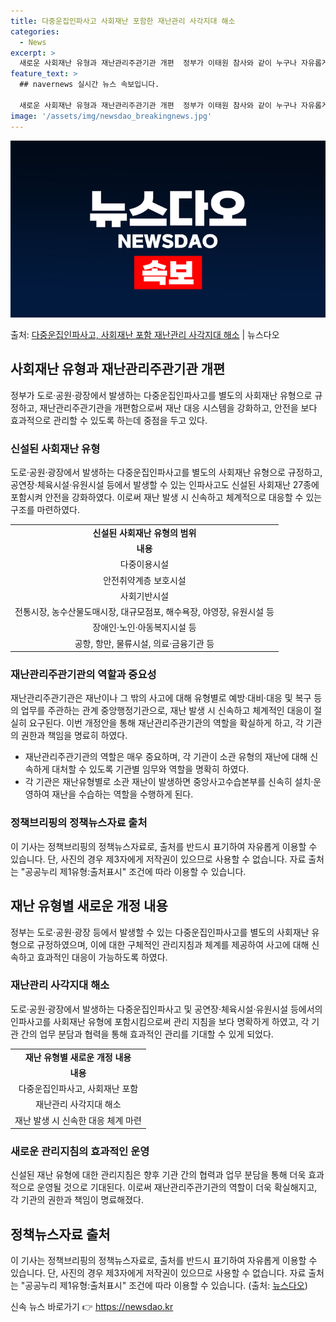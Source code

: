 ```yaml
---
title: 다중운집인파사고 사회재난 포함한 재난관리 사각지대 해소
categories:
  - News
excerpt: >
  새로운 사회재난 유형과 재난관리주관기관 개편  정부가 이태원 참사와 같이 누구나 자유롭게 모이거나 통행하는 …
feature_text: >
  ## navernews 실시간 뉴스 속보입니다.

  새로운 사회재난 유형과 재난관리주관기관 개편  정부가 이태원 참사와 같이 누구나 자유롭게 모이거나 통행하는 …
image: '/assets/img/newsdao_breakingnews.jpg'
---
```


![뉴스다오 속보](/assets/img/newsdao_breakingnews.jpg)

<p>출처: <a href="https://newsdao.kr/4689" rel="dofollow">다중운집인파사고, 사회재난 포함 재난관리 사각지대 해소</a> | 뉴스다오</p>

<h2 data-ke-size="size26">사회재난 유형과 재난관리주관기관 개편</h2>
<p data-ke-size="size16">정부가 도로·공원·광장에서 발생하는 다중운집인파사고를 별도의 사회재난 유형으로 규정하고, 재난관리주관기관을 개편함으로써 재난 대응 시스템을 강화하고, 안전을 보다 효과적으로 관리할 수 있도록 하는데 중점을 두고 있다.</p>

<h3>신설된 사회재난 유형</h3>
<p data-ke-size="size16">도로·공원·광장에서 발생하는 다중운집인파사고를 별도의 사회재난 유형으로 규정하고, 공연장·체육시설·유원시설 등에서 발생할 수 있는 인파사고도 신설된 사회재난 27종에 포함시켜 안전을 강화하였다. 이로써 재난 발생 시 신속하고 체계적으로 대응할 수 있는 구조를 마련하였다.</p>

<table>
  <tr>
    <td style="text-align: center; height: 17px;"><b>신설된 사회재난 유형의 범위</b></td>
  </tr>
  <tr>
    <td style="text-align: center; height: 17px;"><b>내용</b></td>
  </tr>
  <tr>
    <td style="text-align: center; height: 17px;">다중이용시설</td>
  </tr>
  <tr>
    <td style="text-align: center; height: 17px;">안전취약계층 보호시설</td>
  </tr>
  <tr>
    <td style="text-align: center; height: 17px;">사회기반시설</td>
  </tr>
  <tr>
    <td style="text-align: center; height: 17px;">전통시장, 농수산물도매시장, 대규모점포, 해수욕장, 야영장, 유원시설 등</td>
  </tr>
  <tr>
    <td style="text-align: center; height: 17px;">장애인·노인·아동복지시설 등</td>
  </tr>
  <tr>
    <td style="text-align: center; height: 17px;">공항, 항만, 물류시설, 의료·금융기관 등</td>
  </tr>
</table>

<h3>재난관리주관기관의 역할과 중요성</h3>
<p data-ke-size="size16">재난관리주관기관은 재난이나 그 밖의 사고에 대해 유형별로 예방·대비·대응 및 복구 등의 업무를 주관하는 관계 중앙행정기관으로, 재난 발생 시 신속하고 체계적인 대응이 절실히 요구된다. 이번 개정안을 통해 재난관리주관기관의 역할을 확실하게 하고, 각 기관의 권한과 책임을 명료히 하였다.</p>

<ul>
  <li>재난관리주관기관의 역할은 매우 중요하며, 각 기관이 소관 유형의 재난에 대해 신속하게 대처할 수 있도록 기관별 임무와 역할을 명확히 하였다.</li>
  <li>각 기관은 재난유형별로 소관 재난이 발생하면 중앙사고수습본부를 신속히 설치·운영하여 재난을 수습하는 역할을 수행하게 된다.</li>
</ul>

<h3>정책브리핑의 정책뉴스자료 출처</h3>
<p data-ke-size="size16">이 기사는 정책브리핑의 정책뉴스자료로, 출처를 반드시 표기하여 자유롭게 이용할 수 있습니다. 단, 사진의 경우 제3자에게 저작권이 있으므로 사용할 수 없습니다. 자료 출처는 "공공누리 제1유형:출처표시" 조건에 따라 이용할 수 있습니다.</p>
<h2 data-ke-size="size26">재난 유형별 새로운 개정 내용</h2>
<p data-ke-size="size16">정부는 도로·공원·광장 등에서 발생할 수 있는 다중운집인파사고를 별도의 사회재난 유형으로 규정하였으며, 이에 대한 구체적인 관리지침과 체계를 제공하여 사고에 대해 신속하고 효과적인 대응이 가능하도록 하였다.</p>

<h3>재난관리 사각지대 해소</h3>
<p data-ke-size="size16">도로·공원·광장에서 발생하는 다중운집인파사고 및 공연장·체육시설·유원시설 등에서의 인파사고를 사회재난 유형에 포함시킴으로써 관리 지침을 보다 명확하게 하였고, 각 기관 간의 업무 분담과 협력을 통해 효과적인 관리를 기대할 수 있게 되었다.</p>

<table>
  <tr>
    <td style="text-align: center; height: 17px;"><b>재난 유형별 새로운 개정 내용</b></td>
  </tr>
  <tr>
    <td style="text-align: center; height: 17px;"><b>내용</b></td>
  </tr>
  <tr>
    <td style="text-align: center; height: 17px;">다중운집인파사고, 사회재난 포함</td>
  </tr>
  <tr>
    <td style="text-align: center; height: 17px;">재난관리 사각지대 해소</td>
  </tr>
  <tr>
    <td style="text-align: center; height: 17px;">재난 발생 시 신속한 대응 체계 마련</td>
  </tr>
</table>

<h3>새로운 관리지침의 효과적인 운영</h3>
<p data-ke-size="size16">신설된 재난 유형에 대한 관리지침은 향후 기관 간의 협력과 업무 분담을 통해 더욱 효과적으로 운영될 것으로 기대된다. 이로써 재난관리주관기관의 역할이 더욱 확실해지고, 각 기관의 권한과 책임이 명료해졌다.</p>

<h2 data-ke-size="size26">정책뉴스자료 출처</h2>
<p data-ke-size="size16">이 기사는 정책브리핑의 정책뉴스자료로, 출처를 반드시 표기하여 자유롭게 이용할 수 있습니다. 단, 사진의 경우 제3자에게 저작권이 있으므로 사용할 수 없습니다. 자료 출처는 "공공누리 제1유형:출처표시" 조건에 따라 이용할 수 있습니다. (출처: <a href="https://newsdao.kr/4689">뉴스다오</a>)</p> 

신속 뉴스 바로가기 👉 <a href="https://newsdao.kr" rel="dofollow">https://newsdao.kr</a>


